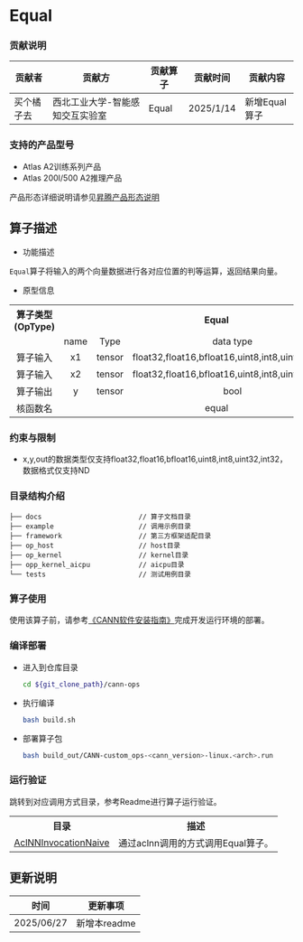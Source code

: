 # Equal
### 贡献说明
| 贡献者   | 贡献方              | 贡献算子  | 贡献时间      | 贡献内容      |
|-------|------------------|-------|-----------|-----------|
| 买个橘子去 | 西北工业大学-智能感知交互实验室 | Equal | 2025/1/14 | 新增Equal算子 |

### 支持的产品型号
- Atlas A2训练系列产品
- Atlas 200I/500 A2推理产品

产品形态详细说明请参见[昇腾产品形态说明](http://www.hiascend.com/document/redirect/CannCommunityProductForm)

## 算子描述
- 功能描述

`Equal`算子将输入的两个向量数据进行各对应位置的判等运算，返回结果向量。

- 原型信息

<table>
<tr><th align="center">算子类型(OpType)</th><th colspan="4" align="center">Equal</th></tr> 
<tr><td align="center"> </td><td align="center">name</td><td align="center">Type</td><td align="center">data type</td><td align="center">format</td></tr>  
<tr><td rowspan="2" align="center">算子输入</td>
<tr><td align="center">x1</td><td align="center">tensor</td><td align="center">float32,float16,bfloat16,uint8,int8,uint32,int32</td><td align="center">ND</td></tr>  
<tr><td rowspan="2" align="center">算子输入</td>
<tr><td align="center">x2</td><td align="center">tensor</td><td align="center">float32,float16,bfloat16,uint8,int8,uint32,int32</td><td align="center">ND</td></tr>  
<tr><td rowspan="1" align="center">算子输出</td>
<td align="center">y</td><td align="center">tensor</td><td align="center">bool</td><td align="center">ND</td></tr>  
<tr><td rowspan="1" align="center">核函数名</td><td colspan="4" align="center">equal</td></tr>  
</table>

### 约束与限制
- x,y,out的数据类型仅支持float32,float16,bfloat16,uint8,int8,uint32,int32，数据格式仅支持ND

### 目录结构介绍
```
├── docs                        // 算子文档目录
├── example                     // 调用示例目录
├── framework                   // 第三方框架适配目录
├── op_host                     // host目录
├── op_kernel                   // kernel目录
├── opp_kernel_aicpu            // aicpu目录
└── tests                       // 测试用例目录
```

### 算子使用
使用该算子前，请参考[《CANN软件安装指南》](https://hiascend.com/document/redirect/CannCommunityInstSoftware)完成开发运行环境的部署。

### 编译部署
  - 进入到仓库目录

    ```bash
    cd ${git_clone_path}/cann-ops
    ```

  - 执行编译

    ```bash
    bash build.sh
    ```

  - 部署算子包

    ```bash
    bash build_out/CANN-custom_ops-<cann_version>-linux.<arch>.run
    ```
### 运行验证
跳转到对应调用方式目录，参考Readme进行算子运行验证。
<table>
    <th>目录</th><th>描述</th>
    <tr>
        <td><a href="./examples/AclNNInvocationNaive"> AclNNInvocationNaive</td><td>通过aclnn调用的方式调用Equal算子。</td>
    </tr>
</table>

## 更新说明
| 时间 | 更新事项 |
|----|------|
| 2025/06/27| 新增本readme |